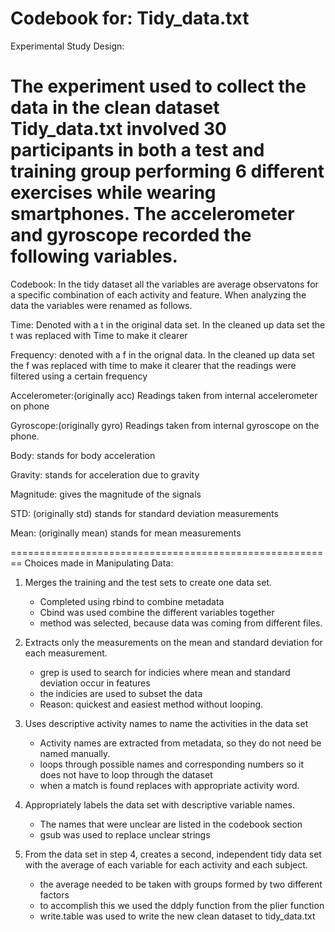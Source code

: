 Codebook for: Tidy_data.txt
=====================================================
Experimental Study Design:

The experiment used to collect the data in the clean dataset
Tidy_data.txt involved 30  participants in both a test and training
group performing 6 different exercises while wearing smartphones.
The accelerometer and gyroscope recorded the following variables.
=====================================================
Codebook:
In the tidy dataset all the variables are average observatons for a 
specific combination of each activity and feature.  When analyzing the 
data the variables were renamed as follows.

Time: Denoted with a t in the original data set. In the cleaned
up data set the t was replaced with Time to make it clearer

Frequency: denoted with a f in the orignal data. In the cleaned
up data set the f was replaced with time to make it clearer that 
the readings were filtered using a certain frequency

Accelerometer:(originally acc) Readings taken from internal accelerometer on phone

Gyroscope:(originally gyro) Readings taken from internal gyroscope on the phone.

Body: stands for body acceleration

Gravity: stands for acceleration due to gravity

Magnitude: gives the magnitude of the signals

STD: (originally std) stands for standard deviation measurements

Mean: (originally mean) stands for mean measurements

========================================================
Choices made in Manipulating Data:

1. Merges the training and the test sets to create one data set.
	- Completed using rbind to combine metadata
	- Cbind was used combine the different variables together
	- method was selected, because data was coming from different files.

2. Extracts only the measurements on the mean and standard deviation for each measurement. 
	- grep is used to search for indicies where mean and standard deviation occur in features
	- the indicies are used to subset the data
	- Reason: quickest and easiest method without looping.
3. Uses descriptive activity names to name the activities in the data set
	- Activity names are extracted from metadata, so they do not need be named manually.
	- loops through possible names and corresponding numbers so it does not have to loop through
	  the dataset
	- when a match is found replaces with appropriate activity word.
4. Appropriately labels the data set with descriptive variable names. 
	- The names that were unclear are listed in the codebook section
	- gsub was used to replace unclear strings
5. From the data set in step 4, creates a second, independent tidy data set with the average of each variable for each activity and each subject.
	- the average needed to be taken with groups formed by two different factors
	- to accomplish this we used the ddply function from the plier function
	- write.table was used to write the new clean dataset to tidy_data.txt